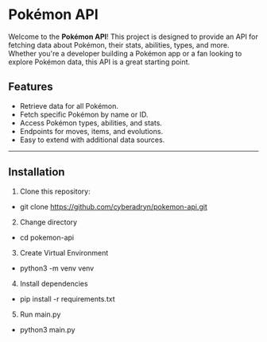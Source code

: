 # Pokémon API

Welcome to the **Pokémon API**! This project is designed to provide an API for fetching data about Pokémon, their stats, abilities, types, and more. Whether you're a developer building a Pokémon app or a fan looking to explore Pokémon data, this API is a great starting point.

## Features
- Retrieve data for all Pokémon.
- Fetch specific Pokémon by name or ID.
- Access Pokémon types, abilities, and stats.
- Endpoints for moves, items, and evolutions.
- Easy to extend with additional data sources.

---

## Installation

1. Clone this repository:
- git clone https://github.com/cyberadryn/pokemon-api.git

2. Change directory 
- cd pokemon-api

3. Create Virtual Environment
- python3 -m venv venv

4. Install dependencies
- pip install -r requirements.txt

5. Run main.py
- python3 main.py
   

